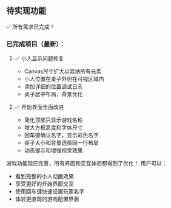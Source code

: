 ## 待实现功能

✅ 所有需求已完成！

### 已完成项目（最新）：
1. ✅ 小人显示问题修复
   - Canvas尺寸扩大以容纳所有元素
   - 小人位置在桌子外但在可视区域内
   - 添加详细的位置调试日志
   - 桌子居中布局，背景优化

2. ✅ 开始界面全面改进
   - 简化顶部只显示游戏名称
   - 增大方框高度和字体尺寸
   - 回车键确认名字，显示彩色名字
   - 桌子大小和背景选择同一行布局
   - 动态提示和增强视觉效果

游戏功能现已完善，所有界面和交互体验都得到了优化！
用户可以：
- 看到完整的小人动画效果
- 享受更好的开始界面交互
- 使用回车键快速设置玩家名字
- 体验更直观的游戏配置界面

